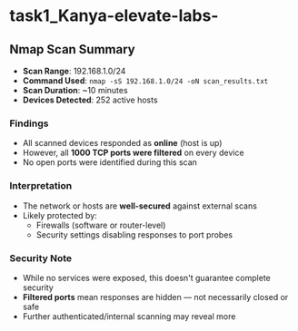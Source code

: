 # task1_Kanya-elevate-labs-
## Nmap Scan Summary

- **Scan Range**: 192.168.1.0/24
- **Command Used**: `nmap -sS 192.168.1.0/24 -oN scan_results.txt`
- **Scan Duration**: ~10 minutes
- **Devices Detected**: 252 active hosts

### Findings

- All scanned devices responded as **online** (host is up)
- However, all **1000 TCP ports were filtered** on every device
- No open ports were identified during this scan

###  Interpretation

- The network or hosts are **well-secured** against external scans
- Likely protected by:
  - Firewalls (software or router-level)
  - Security settings disabling responses to port probes

### Security Note

- While no services were exposed, this doesn't guarantee complete security
- **Filtered ports** mean responses are hidden — not necessarily closed or safe
- Further authenticated/internal scanning may reveal more

